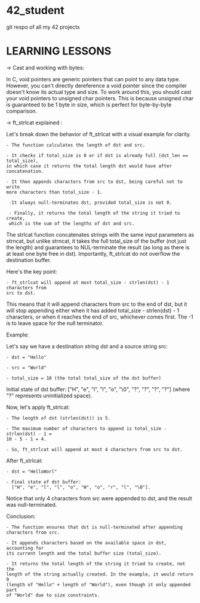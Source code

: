 # 42_student
git respo of all my 42 projects



# LEARNING LESSONS

-> Cast and working with bytes:

In C, void pointers are generic pointers that can point to any data type. 
However, you can't directly dereference a void pointer since the compiler 
doesn't know its actual type and size. To work around this, you should cast 
your void pointers to unsigned char pointers. This is because unsigned char is 
guaranteed to be 1 byte in size, which is perfect for byte-by-byte comparison.

-> ft_strlcat explained :

Let's break down the behavior of ft_strlcat with a visual example for clarity.

	- The function calculates the length of dst and src.

	- It checks if total_size is 0 or if dst is already full (dst_len == total_size),
	in which case it returns the total length dst would have after 
	concatenation.

	- It then appends characters from src to dst, being careful not to write 
	more characters than total_size - 1.

	 -It always null-terminates dst, provided total_size is not 0.

	 - Finally, it returns the total length of the string it tried to create, 
	 which is the sum of the lengths of dst and src.

The strlcat function concatenates strings with the same input parameters as 
strncat, but unlike strncat, it takes the full total_size of the buffer 
(not just the length) and guarantees to NUL-terminate the result 
(as long as there is at least one byte free in dst). 
Importantly, ft_strlcat do not overflow the destination buffer.

Here's the key point:

	- ft_strlcat will append at most total_size - strlen(dst) - 1 characters from 
	src to dst.

This means that it will append characters from src to the end of dst, but it
will stop appending either when it has added total_size - strlen(dst) - 1 
characters, or when it reaches the end of src, whichever comes first. 
The -1 is to leave space for the null terminator.

Example:

Let's say we have a destination string dst and a source string src:

	- dst = "Hello"

	- src = "World"

	- total_size = 10 (the total total_size of the dst buffer)

Initial state of dst buffer: ["H", "e", "l", "l", "o", "\0", "?", "?", "?", "?"]
(where "?" represents uninitialized space).

Now, let's apply ft_strlcat:

	- The length of dst (strlen(dst)) is 5.

	- The maximum number of characters to append is total_size - strlen(dst) - 1 =
	10 - 5 - 1 = 4.

	- So, ft_strlcat will append at most 4 characters from src to dst.

After ft_strlcat:

	- dst = "HelloWorl"

	- Final state of dst buffer: 
	  ["H", "e", "l", "l", "o", "W", "o", "r", "l", "\0"].

Notice that only 4 characters from src were appended to dst, and the result was 
null-terminated.

Conclusion:

	- The function ensures that dst is null-terminated after appending 
	characters from src.

	- It appends characters based on the available space in dst, accounting for
	its current length and the total buffer size (total_size).

	- It returns the total length of the string it tried to create, not the 
	length of the string actually created. In the example, it would return 9 
	(length of "Hello" + length of "World"), even though it only appended part 
	of "World" due to size constraints.
